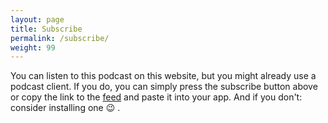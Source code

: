 ```yaml
---
layout: page
title: Subscribe
permalink: /subscribe/
weight: 99
---
```


<script class="podlove-subscribe-button" src="/subscribe-button/javascripts/app.js" data-language="en" data-size="big-logo" data-json-data="podcastData"></script>
<script>
  window.podcastData = {
    "title": "bits of berlin",
    "subtitle": "Tech in berlin",
    "description": "A interview podcast hosted by Tam Eastley @travelingtamm and Bodo Tasche @bitboxer",
    "cover": "/images/favicon-512.png",
    "feeds": [
      {
        "type": "audio",
        "format": "mp3",
        "url": "http://episodes.bitsofberlin.org/feed/mp3",
        "variant": "high"
      }
    ]
  }
</script>

You can listen to this podcast on this website, but you might already use a
podcast client. If you do, you can simply press the subscribe button
above or copy the link to the <a href="http://feeds.soundcloud.com/users/soundcloud:users:98241136/sounds.rss">feed</a>
and paste it into your app. And if you don't: consider installing one :wink: .

